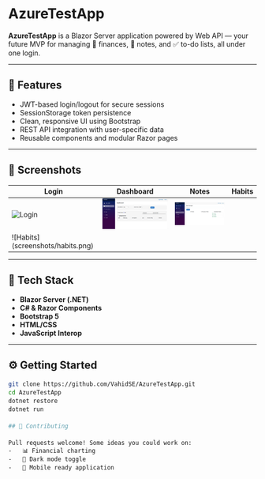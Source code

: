 # AzureTestApp

**AzureTestApp** is a Blazor Server application powered by Web API — your future MVP for managing 💸 finances, 📝 notes, and ✅ to-do lists, all under one login.

---

## 🚀 Features

- JWT-based login/logout for secure sessions
- SessionStorage token persistence
- Clean, responsive UI using Bootstrap
- REST API integration with user-specific data
- Reusable components and modular Razor pages

---

## 📸 Screenshots

| Login | Dashboard | Notes | Habits |
|-------|-----------|-------|-------|
| ![Login](screenshots/login-registration.png) | ![Dashboard](screenshots/dashboard.png) | ![Notes](screenshots/tasks.png) |
![Habits] (screenshots/habits.png) |

---

## 🔧 Tech Stack

- **Blazor Server (.NET)**
- **C# & Razor Components**
- **Bootstrap 5**
- **HTML/CSS**
- **JavaScript Interop**

---

## ⚙️ Getting Started

```bash
git clone https://github.com/VahidSE/AzureTestApp.git
cd AzureTestApp
dotnet restore
dotnet run

## 🤝 Contributing

Pull requests welcome! Some ideas you could work on:
-   📊 Financial charting
-   🌙 Dark mode toggle
-   📱 Mobile ready application
